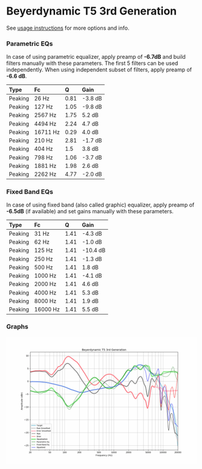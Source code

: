 # Beyerdynamic T5 3rd Generation
See [usage instructions](https://github.com/jaakkopasanen/AutoEq#usage) for more options and info.

### Parametric EQs
In case of using parametric equalizer, apply preamp of **-6.7dB** and build filters manually
with these parameters. The first 5 filters can be used independently.
When using independent subset of filters, apply preamp of **-6.6 dB**.

| Type    | Fc       |    Q | Gain    |
|:--------|:---------|:-----|:--------|
| Peaking | 26 Hz    | 0.81 | -3.8 dB |
| Peaking | 127 Hz   | 1.05 | -9.8 dB |
| Peaking | 2567 Hz  | 1.75 | 5.2 dB  |
| Peaking | 4494 Hz  | 2.24 | 4.7 dB  |
| Peaking | 16711 Hz | 0.29 | 4.0 dB  |
| Peaking | 210 Hz   | 2.81 | -1.7 dB |
| Peaking | 404 Hz   | 1.5  | 3.8 dB  |
| Peaking | 798 Hz   | 1.06 | -3.7 dB |
| Peaking | 1881 Hz  | 1.98 | 2.6 dB  |
| Peaking | 2262 Hz  | 4.77 | -2.0 dB |

### Fixed Band EQs
In case of using fixed band (also called graphic) equalizer, apply preamp of **-6.5dB**
(if available) and set gains manually with these parameters.

| Type    | Fc       |    Q | Gain     |
|:--------|:---------|:-----|:---------|
| Peaking | 31 Hz    | 1.41 | -4.3 dB  |
| Peaking | 62 Hz    | 1.41 | -1.0 dB  |
| Peaking | 125 Hz   | 1.41 | -10.4 dB |
| Peaking | 250 Hz   | 1.41 | -1.3 dB  |
| Peaking | 500 Hz   | 1.41 | 1.8 dB   |
| Peaking | 1000 Hz  | 1.41 | -4.1 dB  |
| Peaking | 2000 Hz  | 1.41 | 4.6 dB   |
| Peaking | 4000 Hz  | 1.41 | 5.3 dB   |
| Peaking | 8000 Hz  | 1.41 | 1.9 dB   |
| Peaking | 16000 Hz | 1.41 | 5.5 dB   |

### Graphs
![](./Beyerdynamic%20T5%203rd%20Generation.png)